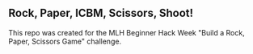 ## Rock, Paper, ICBM, Scissors, Shoot!

This repo was created for the MLH Beginner Hack Week "Build a Rock, Paper, Scissors Game" challenge.
